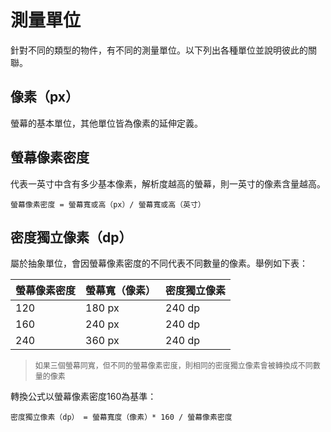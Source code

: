 # 測量單位
針對不同的類型的物件，有不同的測量單位。以下列出各種單位並說明彼此的關聯。

## 像素（px）
螢幕的基本單位，其他單位皆為像素的延伸定義。

## 螢幕像素密度
代表一英寸中含有多少基本像素，解析度越高的螢幕，則一英寸的像素含量越高。

    螢幕像素密度 = 螢幕寬或高（px）/ 螢幕寬或高（英寸）

## 密度獨立像素（dp）
屬於抽象單位，會因螢幕像素密度的不同代表不同數量的像素。舉例如下表：

| 螢幕像素密度 | 螢幕寬（像素） | 密度獨立像素 |
| -- | -- | -- |
| 120 | 180 px | 240 dp |
| 160 | 240 px | 240 dp |
| 240 | 360 px | 240 dp |
> <p style="font-size: 12px">如果三個螢幕同寬，但不同的螢幕像素密度，則相同的密度獨立像素會被轉換成不同數量的像素</p>

轉換公式以螢幕像素密度160為基準：

    密度獨立像素（dp） = 螢幕寬度（像素）* 160 / 螢幕像素密度
